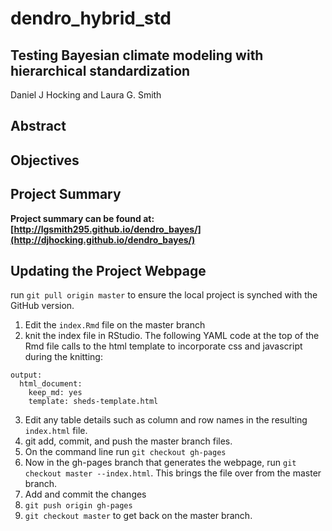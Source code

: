 # dendro_hybrid_std

## Testing Bayesian climate modeling with hierarchical standardization

Daniel J Hocking and Laura G. Smith   

## Abstract


## Objectives


## Project Summary

**Project summary can be found at: [http://lgsmith295.github.io/dendro_bayes/](http://djhocking.github.io/dendro_bayes/)**

## Updating the Project Webpage

run `git pull origin master` to ensure the local project is synched with the GitHub version.

1. Edit the `index.Rmd` file on the master branch
2. knit the index file in RStudio. The following YAML code at the top of the Rmd file calls to the html template to incorporate css and javascript during the knitting:

```
output: 
  html_document: 
    keep_md: yes
    template: sheds-template.html
```

3. Edit any table details such as column and row names in the resulting `index.html` file.
4. git add, commit, and push the master branch files.
5. On the command line run `git checkout gh-pages`
5. Now in the gh-pages branch that generates the webpage, run `git checkout master --index.html`. This brings the file over from the master branch.
7. Add and commit the changes
8. `git push origin gh-pages`
9. `git checkout master` to get back on the master branch.


